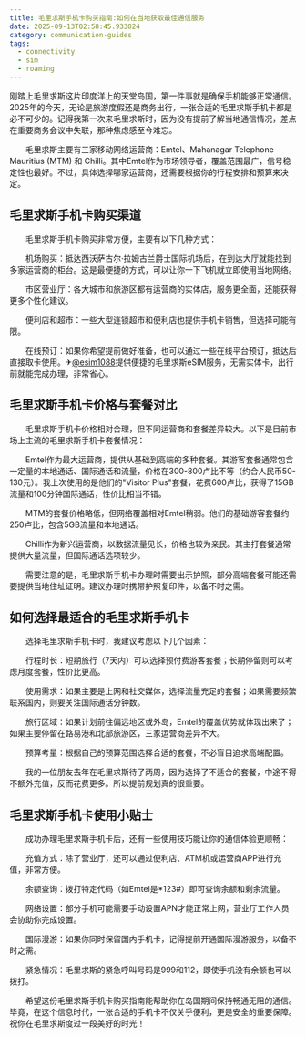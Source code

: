 ```yaml
---
title: 毛里求斯手机卡购买指南:如何在当地获取最佳通信服务
date: 2025-09-13T02:58:45.933024
category: communication-guides
tags:
  - connectivity
  - sim
  - roaming
---
```


刚踏上毛里求斯这片印度洋上的天堂岛国，第一件事就是确保手机能够正常通信。2025年的今天，无论是旅游度假还是商务出行，一张合适的毛里求斯手机卡都是必不可少的。记得我第一次来毛里求斯时，因为没有提前了解当地通信情况，差点在重要商务会议中失联，那种焦虑感至今难忘。

　　毛里求斯主要有三家移动网络运营商：Emtel、Mahanagar Telephone Mauritius (MTM) 和 Chilli。其中Emtel作为市场领导者，覆盖范围最广，信号稳定性也最好。不过，具体选择哪家运营商，还需要根据你的行程安排和预算来决定。

## 毛里求斯手机卡购买渠道

　　毛里求斯手机卡购买非常方便，主要有以下几种方式：

　　机场购买：抵达西沃萨古尔·拉姆古兰爵士国际机场后，在到达大厅就能找到多家运营商的柜台。这是最便捷的方式，可以让你一下飞机就立即使用当地网络。

　　市区营业厅：各大城市和旅游区都有运营商的实体店，服务更全面，还能获得更多个性化建议。

　　便利店和超市：一些大型连锁超市和便利店也提供手机卡销售，但选择可能有限。

　　在线预订：如果你希望提前做好准备，也可以通过一些在线平台预订，抵达后直接取卡使用。✈[@esim1088](https://t.me/s/esim1088)提供便捷的毛里求斯eSIM服务，无需实体卡，出行前就能完成办理，非常省心。

## 毛里求斯手机卡价格与套餐对比

　　毛里求斯手机卡价格相对合理，但不同运营商和套餐差异较大。以下是目前市场上主流的毛里求斯手机卡套餐情况：

　　Emtel作为最大运营商，提供从基础到高端的多种套餐。其游客套餐通常包含一定量的本地通话、国际通话和流量，价格在300-800卢比不等（约合人民币50-130元）。我上次使用的是他们的"Visitor Plus"套餐，花费600卢比，获得了15GB流量和100分钟国际通话，性价比相当不错。

　　MTM的套餐价格略低，但网络覆盖相对Emtel稍弱。他们的基础游客套餐约250卢比，包含5GB流量和本地通话。

　　Chilli作为新兴运营商，以数据流量见长，价格也较为亲民。其主打套餐通常提供大量流量，但国际通话选项较少。

　　需要注意的是，毛里求斯手机卡办理时需要出示护照，部分高端套餐可能还需要提供当地住址证明。建议办理时携带护照复印件，以备不时之需。

## 如何选择最适合的毛里求斯手机卡

　　选择毛里求斯手机卡时，我建议考虑以下几个因素：

　　行程时长：短期旅行（7天内）可以选择预付费游客套餐；长期停留则可以考虑月度套餐，性价比更高。

　　使用需求：如果主要是上网和社交媒体，选择流量充足的套餐；如果需要频繁联系国内，则要关注国际通话分钟数。

　　旅行区域：如果计划前往偏远地区或外岛，Emtel的覆盖优势就体现出来了；如果主要停留在路易港和北部旅游区，三家运营商差异不大。

　　预算考量：根据自己的预算范围选择合适的套餐，不必盲目追求高端配置。

　　我的一位朋友去年在毛里求斯待了两周，因为选择了不适合的套餐，中途不得不额外充值，反而花费更多。所以提前规划真的很重要。

## 毛里求斯手机卡使用小贴士

　　成功办理毛里求斯手机卡后，还有一些使用技巧能让你的通信体验更顺畅：

　　充值方式：除了营业厅，还可以通过便利店、ATM机或运营商APP进行充值，非常方便。

　　余额查询：拨打特定代码（如Emtel是*123#）即可查询余额和剩余流量。

　　网络设置：部分手机可能需要手动设置APN才能正常上网，营业厅工作人员会协助你完成设置。

　　国际漫游：如果你同时保留国内手机卡，记得提前开通国际漫游服务，以备不时之需。

　　紧急情况：毛里求斯的紧急呼叫号码是999和112，即使手机没有余额也可以拨打。

　　希望这份毛里求斯手机卡购买指南能帮助你在岛国期间保持畅通无阻的通信。毕竟，在这个信息时代，一张合适的手机卡不仅关乎便利，更是安全的重要保障。祝你在毛里求斯度过一段美好的时光！